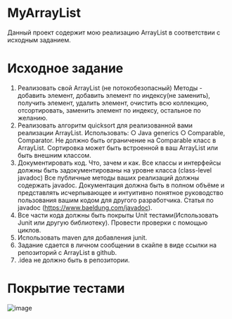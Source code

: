 # MyArrayList
Данный проект содержит мою реализацию ArrayList в соответствии с исходным заданием.

# Исходное задание
1. Реализовать свой ArrayList (не потокобезопасный) Методы - добавить элемент, добавить элемент по индексу(не заменить), получить элемент, удалить элемент, очистить всю коллекцию, отсортировать, заменить элемент по индексу, остальное по желанию.
2. Реализовать алгоритм quicksort для реализованной вами реализации ArrayList. Использовать: ○ Java generics ○ Comparable, Comparator. Не должно быть ограничение на Comparable класс в ArrayList. Сортировка может быть встроенной в ваш ArrayList или быть внешним классом.
3. Документировать код. Что, зачем и как.  Все классы и интерфейсы должны быть задокументированы на уровне класса (class-level javadoc) Все публичные методы ваших реализаций должны содержать javadoc.  Документация должна быть в полном объёме и представлять исчерпывающее и интуитивно понятное руководство пользования вашим кодом для другого разработчика. Статья по javadoc  (https://www.baeldung.com/javadoc).
4. Все части кода должны быть покрыты Unit тестами(Использовать Junit или другую библиотеку). Провести проверки с помощью циклов.
5. Использовать maven для добавления junit.
6. Задание сдается в личном сообщении в скайпе в виде ссылки на репозиторий с ArrayList в github.
7. .idea не должно быть в репозитории.

# Покрытие тестами
![image](https://github.com/iscreammm/MyArrayList/assets/91844024/353586de-0af7-49d1-bae5-4af2742d0570)
